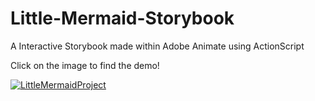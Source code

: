# Little-Mermaid-Storybook
A Interactive Storybook made within Adobe Animate using ActionScript

Click on the image to find the demo!

[![LittleMermaidProject](https://user-images.githubusercontent.com/66962321/183413275-6f304671-7195-4cfc-b87e-65099b857075.png)](https://www.youtube.com/watch?v=34AA-XrAXYo)
